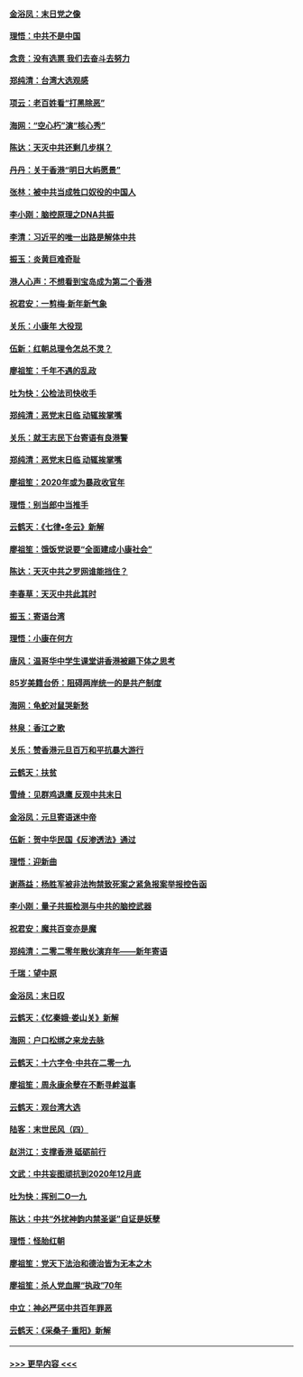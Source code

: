#### [金浴凤：末日党之像](../pages/nsc993/n11787475.md?t=01122144) 
#### [理悟：中共不是中国](../pages/nsc993/n11787463.md?t=01122144) 
#### [念贲：没有选票  我们去奋斗去努力](../pages/nsc993/n11787398.md?t=01122144) 
#### [郑纯清：台湾大选观感](../pages/nsc993/n11786210.md?t=01122144) 
#### [项云：老百姓看“打黑除恶”](../pages/nsc993/n11785398.md?t=01122144) 
#### [海网：“空心朽”演“核心秀”](../pages/nsc993/n11783874.md?t=01122144) 
#### [陈达：天灭中共还剩几步棋？](../pages/nsc993/n11783719.md?t=01122144) 
#### [丹丹：关于香港“明日大屿愿景”](../pages/nsc993/n11783273.md?t=01122144) 
#### [张林：被中共当成牲口奴役的中国人](../pages/nsc993/n11782397.md?t=01122144) 
#### [李小刚：脑控原理之DNA共振](../pages/nsc993/n11780962.md?t=01122144) 
#### [李清：习近平的唯一出路是解体中共](../pages/nsc993/n11780866.md?t=01122144) 
#### [振玉：炎黄巨难奇耻](../pages/nsc993/n11779632.md?t=01122144) 
#### [港人心声：不想看到宝岛成为第二个香港](../pages/nsc993/n11778817.md?t=01122144) 
#### [祝君安：一剪梅‧新年新气象](../pages/nsc993/n11776340.md?t=01122144) 
#### [关乐：小康年 大役现](../pages/nsc993/n11774213.md?t=01122144) 
#### [伍新：红朝总理令怎总不灵？](../pages/nsc993/n11770813.md?t=01122144) 
#### [廖祖笙：千年不遇的乱政](../pages/nsc993/n11770373.md?t=01122144) 
#### [吐为快：公检法司快收手](../pages/nsc993/n11770359.md?t=01122144) 
#### [郑纯清：恶党末日临 动辄挨掌嘴](../pages/nsc993/n11769912.md?t=01122144) 
#### [关乐：就王志民下台寄语有良港警](../pages/nsc993/n11769903.md?t=01122144) 
#### [郑纯清：恶党末日临 动辄挨掌嘴](../pages/nsc993/n11769356.md?t=01122144) 
#### [廖祖笙：2020年或为暴政收官年](../pages/nsc993/n11768216.md?t=01122144) 
#### [理悟：别当郎中当推手](../pages/nsc993/n11768243.md?t=01122144) 
#### [云鹤天：《七律▪冬云》新解](../pages/nsc993/n11768204.md?t=01122144) 
#### [廖祖笙：饿饭党说要“全面建成小康社会”](../pages/nsc993/n11767482.md?t=01122144) 
#### [陈达：天灭中共之罗网谁能挡住？](../pages/nsc993/n11767465.md?t=01122144) 
#### [李春草：天灭中共此其时](../pages/nsc993/n11767452.md?t=01122144) 
#### [振玉：寄语台湾](../pages/nsc993/n11767432.md?t=01122144) 
#### [理悟：小康在何方](../pages/nsc993/n11767394.md?t=01122144) 
#### [唐风：温哥华中学生课堂讲香港被踢下体之思考](../pages/nsc993/n11766848.md?t=01122144) 
#### [85岁美籍台侨：阻碍两岸统一的是共产制度](../pages/nsc993/n11765043.md?t=01122144) 
#### [海网：龟蛇对鼠哭新愁](../pages/nsc993/n11764895.md?t=01122144) 
#### [林泉：香江之歌](../pages/nsc993/n11764415.md?t=01122144) 
#### [关乐：赞香港元旦百万和平抗暴大游行](../pages/nsc993/n11764382.md?t=01122144) 
#### [云鹤天：扶贫](../pages/nsc993/n11764245.md?t=01122144) 
#### [雪绮：见群鸡退鹰  反观中共末日](../pages/nsc993/n11762112.md?t=01122144) 
#### [金浴凤：元旦寄语迷中帝](../pages/nsc993/n11761788.md?t=01122144) 
#### [伍新：贺中华民国《反渗透法》通过](../pages/nsc993/n11761994.md?t=01122144) 
#### [理悟：迎新曲](../pages/nsc993/n11761152.md?t=01122144) 
#### [谢燕益：杨胜军被非法拘禁致死案之紧急报案举报控告函](../pages/nsc993/n11756134.md?t=01122144) 
#### [李小刚：量子共振检测与中共的脑控武器](../pages/nsc993/n11754518.md?t=01122144) 
#### [祝君安：魔共百变亦是魔](../pages/nsc993/n11754469.md?t=01122144) 
#### [郑纯清：二零二零年散伙演弃年——新年寄语](../pages/nsc993/n11754195.md?t=01122144) 
#### [千瑞：望中原](../pages/nsc993/n11754159.md?t=01122144) 
#### [金浴凤：末日叹](../pages/nsc993/n11752359.md?t=01122144) 
#### [云鹤天：《忆秦娥‧娄山关》新解](../pages/nsc993/n11752348.md?t=01122144) 
#### [海网：户口松绑之来龙去脉](../pages/nsc993/n11752328.md?t=01122144) 
#### [云鹤天：十六字令‧中共在二零一九](../pages/nsc993/n11752305.md?t=01122144) 
#### [廖祖笙：周永康余孽在不断寻衅滋事](../pages/nsc993/n11751013.md?t=01122144) 
#### [云鹤天：观台湾大选](../pages/nsc993/n11751007.md?t=01122144) 
#### [陆客：末世民风（四）](../pages/nsc993/n11749203.md?t=01122144) 
#### [赵洪江：支撑香港 砥砺前行](../pages/nsc993/n11748482.md?t=01122144) 
#### [文武：中共妄图顽抗到2020年12月底](../pages/nsc993/n11748446.md?t=01122144) 
#### [吐为快：挥别二O一九](../pages/nsc993/n11748411.md?t=01122144) 
#### [陈达：中共“外扰神韵内禁圣诞”自证是妖孽](../pages/nsc993/n11748226.md?t=01122144) 
#### [理悟：怪胎红朝](../pages/nsc993/n11748206.md?t=01122144) 
#### [廖祖笙：党天下法治和德治皆为无本之木](../pages/nsc993/n11748135.md?t=01122144) 
#### [廖祖笙：杀人党血腥“执政”70年](../pages/nsc993/n11745144.md?t=01122144) 
#### [中立：神必严惩中共百年罪恶](../pages/nsc993/n11744970.md?t=01122144) 
#### [云鹤天：《采桑子‧重阳》新解](../pages/nsc993/n11744948.md?t=01122144) 

----
#### [ >>> 更早内容 <<< ](../indexes/nsc993-earlier.md)
